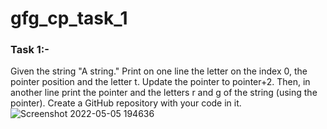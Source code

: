 # gfg_cp_task_1
### Task 1:-

Given the string "A string." Print on one line the letter on the index 0, the pointer position and the letter t. Update the pointer to pointer+2. Then, in another line print the pointer and the letters r and g of the string (using the pointer). Create a GitHub repository with your code in it.![Screenshot 2022-05-05 194636](https://user-images.githubusercontent.com/91051053/166944120-2c676ced-728e-492c-98e1-d0ce9159a518.png)
